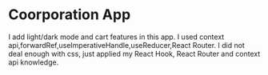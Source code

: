 # Coorporation App
I add light/dark mode and cart features in this app.
I used context api,forwardRef,useImperativeHandle,useReducer,React Router.
I did not deal enough with css, just applied my React Hook, React Router and context api knowledge. 